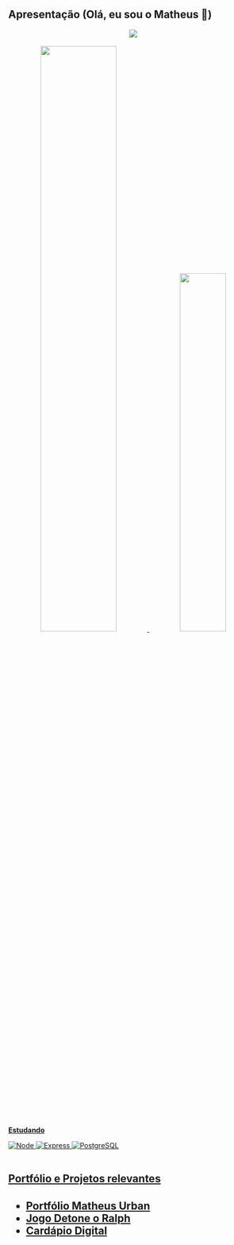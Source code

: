 <section>
    <div>
        <h2>Apresentação (Olá, eu sou o Matheus 👋)</h2>
        <center>
            <img src="https://media.licdn.com/dms/image/D4D16AQEbQxhPTkpqqw/profile-displaybackgroundimage-shrink_350_1400/0/1695231197874?e=1700697600&v=beta&t=i0UFIFdZQ6tAqISGAqhdqTbtZ6iH5h5QWeOAIeql03o">
        </center>
    </div>
    <br>
    <div>
        <center>
            <a href="https://github.com/urbanykv">
            <img width="55%" src="https://github-readme-stats.vercel.app/api?username=urbanykv&show_icons=true&theme=tokyonight&include_all_commits=true&count_private=true"/>
           <img width="43%" src="https://github-readme-stats.vercel.app/api/top-langs/?username=urbanykv&layout=compact&langs_count=6&theme=tokyonight"/>
        </center>
    </div>
    <br>
    <div>
        <p><b>Estudando</b></p>
        <img src="https://img.shields.io/badge/Node%20js-339933?style=for-the-badge&logo=nodedotjs&logoColor=white" alt="Node">
        <img src="https://img.shields.io/badge/Express%20js-000000?style=for-the-badge&logo=express&logoColor=white" alt="Express">
        <img src="https://img.shields.io/badge/PostgreSQL-316192?style=for-the-badge&logo=postgresql&logoColor=white" alt="PostgreSQL">
    </div>
    <br>
    <div>
        <h2>Portfólio e Projetos relevantes<h2>
        <ul>
            <li><a href="https://portfolio-matheusurban.vercel.app/">Portfólio Matheus Urban</a></li>
            <li><a href="https://jogo-detona-ralph-one.vercel.app/">Jogo Detone o Ralph</a></li>
            <li><a href="https://urban-ristorante.vercel.app/">Cardápio Digital</a></li>
        </ul>
    </div>
</section>


